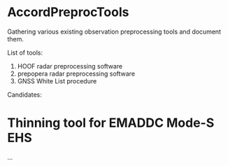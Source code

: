 # AccordPreprocTools
Gathering various existing observation preprocessing tools and document them.

List of tools:
1) HOOF radar preprocessing software
2) prepopera radar preprocessing software
3) GNSS White List procedure


Candidates:

 Thinning tool for EMADDC Mode-S EHS
=======

...
